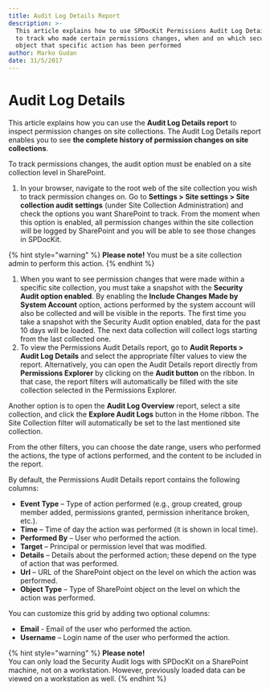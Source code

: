 ```yaml
---
title: Audit Log Details Report
description: >-
  This article explains how to use SPDocKit Permissions Audit Log Details report
  to track who made certain permissions changes, when and on which securable
  object that specific action has been performed
author: Marko Gudan
date: 31/5/2017
---
```


# Audit Log Details

This article explains how you can use the **Audit Log Details report** to inspect permission changes on site collections. The Audit Log Details report enables you to see **the complete history of permission changes on site collections**.

To track permissions changes, the audit option must be enabled on a site collection level in SharePoint.

1. In your browser, navigate to the root web of the site collection you wish to track permission changes on. Go to **Settings &gt; Site settings &gt; Site collection audit settings** \(under Site Collection Administration\) and check the options you want SharePoint to track. From the moment when this option is enabled, all permission changes within the site collection will be logged by SharePoint and you will be able to see those changes in SPDocKit.

{% hint style="warning" %}
**Please note!** You must be a site collection admin to perform this action.
{% endhint %}

1. When you want to see permission changes that were made within a specific site collection, you must take a snapshot with the **Security Audit option enabled**. By enabling the **Include Changes Made by System Account** option, actions performed by the system account will also be collected and will be visible in the reports. The first time you take a snapshot with the Security Audit option enabled, data for the past 10 days will be loaded. The next data collection will collect logs starting from the last collected one.
2. To view the Permissions Audit Details report, go to **Audit Reports &gt; Audit Log Details** and select the appropriate filter values to view the report. Alternatively, you can open the Audit Details report directly from **Permissions Explorer** by clicking on the **Audit button** on the ribbon. In that case, the report filters will automatically be filled with the site collection selected in the Permissions Explorer.

Another option is to open the **Audit Log Overview** report, select a site collection, and click the **Explore Audit Logs** button in the Home ribbon. The Site Collection filter will automatically be set to the last mentioned site collection.

From the other filters, you can choose the date range, users who performed the actions, the type of actions performed, and the content to be included in the report.

By default, the Permissions Audit Details report contains the following columns:

* **Event Type** – Type of action performed \(e.g., group created, group member added, permissions granted, permission inheritance broken, etc.\).  
* **Time** – Time of day the action was performed \(it is shown in local time\).  
* **Performed By** – User who performed the action.  
* **Target** – Principal or permission level that was modified.  
* **Details** – Details about the performed action; these depend on the type of action that was performed.  
* **Url** – URL of the SharePoint object on the level on which the action was performed.  
* **Object Type** – Type of SharePoint object on the level on which the action was performed.  

You can customize this grid by adding two optional columns:

* **Email** - Email of the user who performed the action.  
* **Username** – Login name of the user who performed the action.  

{% hint style="warning" %}
**Please note!**  
You can only load the Security Audit logs with SPDocKit on a SharePoint machine, not on a workstation. However, previously loaded data can be viewed on a workstation as well.
{% endhint %}


